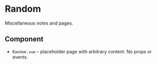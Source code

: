 # Random

Miscellaneous notes and pages.

## Component
- `Random.vue` – placeholder page with arbitrary content. No props or events.
